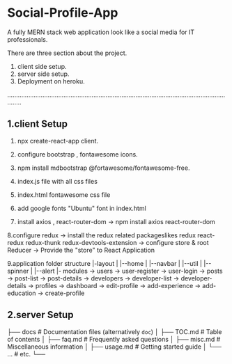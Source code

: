 # Social-Profile-App
A fully MERN stack web application look like a social media for IT professionals.

There are three section about the project.
1. client side setup.
2. server side setup.
3. Deployment on heroku.

....................................................................................................................................

1.client Setup
-----------------------------
  1. npx create-react-app client.
  2. configure bootstrap , fontawesome icons.
  3. npm install mdbootstrap @fortawesome/fontawesome-free.
  4. index.js file with all css files
  5. index.html fontawesome css file
  6. add google fonts "Ubuntu" font in index.html
  
  7. install axios , react-router-dom -> npm install axios react-router-dom
  
  8.configure redux
	-> install the redux related packageslikes redux react-redux redux-thunk redux-devtools-extension
	-> configure store & root Reducer
	-> Provide the "store" to React Application

9.application folder structure
	|-layout
	|	|--home
	|	|--navbar
	|	|--util
	|	|--spinner
	|		|--alert
	|- modules
		-> users
			-> user-register
			-> user-login
		-> posts
			-> post-list
			-> post-details
		-> developers
			-> developer-list
			-> developer-details
		-> profiles
			-> dashboard
			-> edit-profile
			-> add-experience
			-> add-education
			-> create-profile

2.server Setup
-----------------------------

                     
├── docs                    # Documentation files (alternatively `doc`)
│   ├── TOC.md              # Table of contents
│   ├── faq.md              # Frequently asked questions
│   ├── misc.md             # Miscellaneous information
│   ├── usage.md            # Getting started guide
│   └── ...                 # etc.
└──

